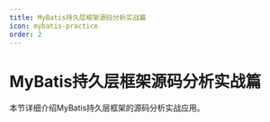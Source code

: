 ```yaml
---
title: MyBatis持久层框架源码分析实战篇
icon: mybatis-practice
order: 2
---
```


# MyBatis持久层框架源码分析实战篇

本节详细介绍MyBatis持久层框架的源码分析实战应用。
